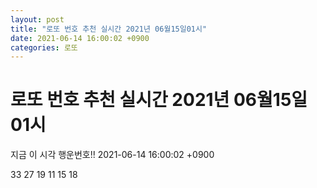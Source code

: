 ```yaml
---
layout: post
title: "로또 번호 추천 실시간 2021년 06월15일01시"
date: 2021-06-14 16:00:02 +0900
categories: 로또
---
```


# 로또 번호 추천 실시간 2021년 06월15일01시

지금 이 시각 행운번호!! 2021-06-14 16:00:02 +0900

 33  27  19  11  15  18 


